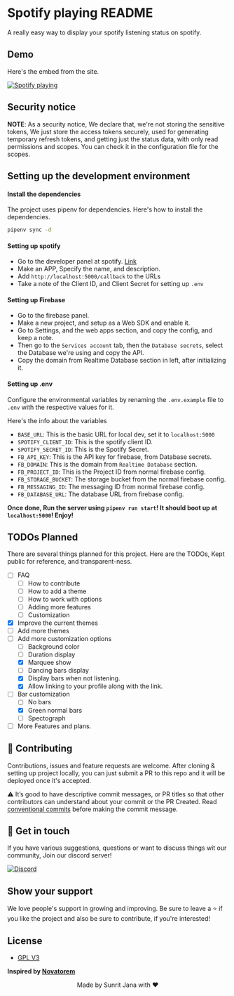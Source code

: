 # Spotify playing README

A really easy way to display your spotify listening status on spotify.

## Demo

Here's the embed from the site.

[![Spotify playing](http://spotify.aio-api.ml/spotify?id=qy9jhr85so9g8pr6zz7aizc6x&theme=wavy&image=true&bars_when_not_listening=true)](https://open.spotify.com/user/qy9jhr85so9g8pr6zz7aizc6x)

## Security notice

**NOTE**: As a security notice, We declare that, we're not storing the sensitive tokens, We just store the 
access tokens securely, used for generating temporary refresh tokens, and getting just the status data, with 
only read permissions and scopes. You can check it in the configuration file for the scopes.

## Setting up the development environment

#### Install the dependencies

The project uses pipenv for dependencies. Here's how to install the dependencies.

```sh
pipenv sync -d
```

#### Setting up spotify

- Go to the developer panel at spotify. [Link](https://developer.spotify.com)
- Make an APP, Specify the name, and description.
- Add `http://localhost:5000/callback` to the URLs
- Take a note of the Client ID, and Client Secret for setting up `.env`

#### Setting up Firebase

- Go to the firebase panel.
- Make a new project, and setup as a Web SDK and enable it.
- Go to Settings, and the web apps section, and copy the config, and keep a note.
- Then go to the `Services account` tab, then the `Database secrets`, select the Database we're 
  using and copy the API.
- Copy the domain from Realtime Database section in left, after initializing it.

#### Setting up .env

Configure the environmental variables by renaming the `.env.example` file to `.env` with the respective 
values for it.

Here's the info about the variables

- `BASE_URL`: This is the basic URL for local dev, set it to `localhost:5000`
- `SPOTIFY_CLIENT_ID`: This is the spotify client ID. 
- `SPOTIFY_SECRET_ID`: This is the Spotify Secret.
- `FB_API_KEY`: This is the API key for firebase, from Database secrets.
- `FB_DOMAIN`: This is the domain from `Realtime Database` section.
- `FB_PROJECT_ID`: This is the Project ID from normal firebase config.
- `FB_STORAGE_BUCKET`: The storage bucket from the normal firebase config.
- `FB_MESSAGING_ID`: The messaging ID from normal firebase config.
- `FB_DATABASE_URL`: The database URL from firebase config.

**Once done, Run the server using `pipenv run start`! It should boot up at `localhost:5000`! Enjoy!**

## TODOs Planned

There are several things planned for this project. Here are the TODOs, Kept public for reference,
and transparent-ness.

- [ ] FAQ
  - [ ] How to contribute
  - [ ] How to add a theme
  - [ ] How to work with options
  - [ ] Adding more features
  - [ ] Customization
- [x] Improve the current themes  
- [ ] Add more themes
- [ ] Add more customization options
  - [ ] Background color
  - [ ] Duration display
  - [x] Marquee show
  - [ ] Dancing bars display
  - [x] Display bars when not listening.
  - [x] Allow linking to your profile along with the link.
- [ ] Bar customization
  - [ ] No bars
  - [x] Green normal bars
  - [ ] Spectograph
- [ ] More Features and plans.

## 🤝 Contributing

Contributions, issues and feature requests are welcome. After cloning & setting up project locally, you can just submit 
a PR to this repo and it will be deployed once it's accepted.

⚠️ It’s good to have descriptive commit messages, or PR titles so that other contributors can understand about your 
commit or the PR Created. Read [conventional commits](https://www.conventionalcommits.org/en/v1.0.0-beta.3/) before 
making the commit message.

## 💬 Get in touch

If you have various suggestions, questions or want to discuss things wit our community, Join our discord server!

[![Discord](https://discordapp.com/api/guilds/695008516590534758/widget.png?style=shield)](https://discord.gg/cSC5ZZwYGQ)

## Show your support

We love people's support in growing and improving. Be sure to leave a ⭐️ if you like the project and 
also be sure to contribute, if you're interested!

## License

- [GPL V3](https://github.com/janaSunrise/spotify-playing-readme/blob/main/LICENSE)

**Inspired by [Novatorem](https://github.com/novatorem)**

<div align="center">
  Made by Sunrit Jana with ❤️
</div>
